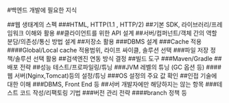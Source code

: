 #백엔드 개발에 필요한 지식

  ##웹 생태계의 스펙
    ###HTML, HTTP(1.1 , HTTP/2)
  ##기본 SDK, 라이브러리/프레임워크 이해와 활용
  ##클라이언트를 위한 API 설계
  ##서버/컴퍼넌트/객체 간의 역할 분담/의존성/통신 방법 설계
  ##저장소 활용
    ###DBMS 설계
    ###Cache 적용
        ####Global/Local cache 적용범위, 라이프 싸이클, 솔루션 선택
    ###파일 저장 정책/솔루션 선택 활용
  ##검색엔진 연동 방식 결정
  ##빌드 도구
    ###Maven/Gradle
  ##배포 전략
  ##성능 테스트/프로파일링/튜닝
    ###JVM 레벨의 튜닝 (GC 옵션 등)
      ####웹 서버(Nginx,Tomcat)등의 설정/튜닝
    ###OS 설정의 주요 값 확인
  ##인접 기술에 대한 이해
    ###DBMS, Front End 등
  ##서버 개발자에만 해당하지는 않는 항목
    ###테스트 코드 작성/리팩토링 기법
    ###버전 관리 전략
      ####branch 정책 등
